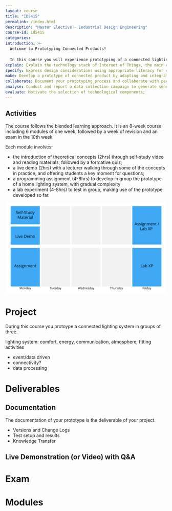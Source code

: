 ```yaml
---
layout: course
title: "ID5415"
permalink: /index.html
description: "Master Elective - Industrial Design Engineering"
course-id: id5415
categories:
introduction: >-
  Welcome to Prototyping Connected Products!

  In this course you will experience prototyping of a connected lighting system. In groups, you will go through three prototyping iterations with a strong focus on the technology and the functional implementation. You will rely on a Raspberry Pi -- small computer -- to sense contextual changes and control connected light bulbs via Python code. Your prototype will help you gain an understanding of the technologies through tests and data exploration.
explain: Explain the technology stack of Internet of Things, the main components of a machine learning pipeline and the role of prototyping in this context;
specify: Express design considerations using appropriate literacy for effective discussions with ICT engineers.
make: Develop a prototype of connected product by adapting and integrating pieces of code, using Python as programming language;
collaborate: Document your prototyping process and collaborate with peers, using Git and GitHub;
analyse: Conduct and report a data collection campaign to generate sensor insights from sensor data;
evaluate: Motivate the selection of technological components;
---
```


## Activities

The course follows the blended learning approach. It is an 8-week course including 6 modules of one week, followed by a week of revision and an exam in the 10th week.

Each module involves:
- the introduction of theoretical concepts (2hrs) through self-study video and reading materials, followed by a formative quiz;
- a live demo (2hrs) with a lecturer walking through some of the concepts in practice, and offering students a key moment for questions;
- a programming assignment (4-8hrs) to develop in group the prototype of a home lighting system, with gradual complexity
- a lab experiment (4-8hrs) to test in group, making use of the prototype developed so far.

![Weekly Schedule](/assets/img/courses/id5415/weekly-schedule.svg)


# Project

During this course you protoype a connected lighting system in groups of three.

lighting system: comfort, energy, communication, atmosphere, fitting activities

* event/data driven
* connectivity?
* data processing


# Deliverables

## Documentation

The documentation of your prototype is the deliverable of your project.

- Versions and Change Logs
- Test setup and results
- Knowledge Transfer

## Live Demonstration (or Video) with Q&A


# Exam

# Modules

